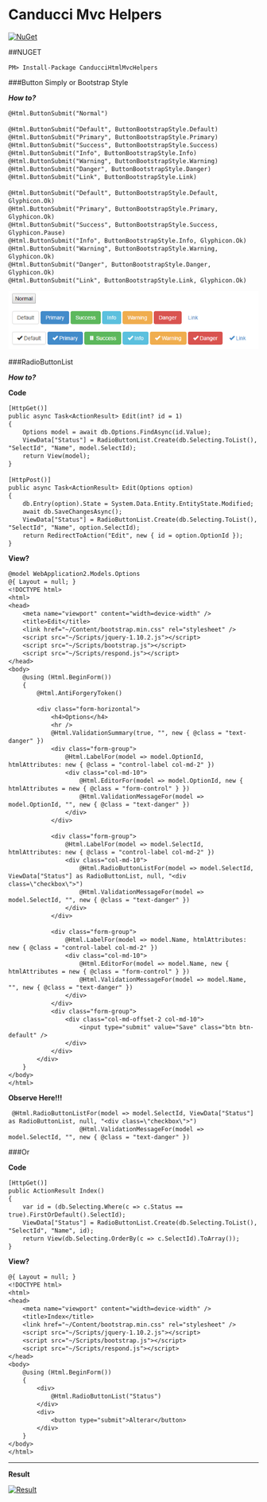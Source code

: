 # Canducci Mvc Helpers

[![NuGet](https://img.shields.io/nuget/v/CanducciHtmlMvcHelpers.svg?style=plastic&label=version)](https://www.nuget.org/packages/CanducciHtmlMvcHelpers/)

##NUGET

```Csharp
PM> Install-Package CanducciHtmlMvcHelpers
```

###Button Simply or Bootstrap Style

___How to?___

    @Html.ButtonSubmit("Normal")

    @Html.ButtonSubmit("Default", ButtonBootstrapStyle.Default)
    @Html.ButtonSubmit("Primary", ButtonBootstrapStyle.Primary)
    @Html.ButtonSubmit("Success", ButtonBootstrapStyle.Success)
    @Html.ButtonSubmit("Info", ButtonBootstrapStyle.Info)
    @Html.ButtonSubmit("Warning", ButtonBootstrapStyle.Warning)
    @Html.ButtonSubmit("Danger", ButtonBootstrapStyle.Danger)
    @Html.ButtonSubmit("Link", ButtonBootstrapStyle.Link)

    @Html.ButtonSubmit("Default", ButtonBootstrapStyle.Default, Glyphicon.Ok)
    @Html.ButtonSubmit("Primary", ButtonBootstrapStyle.Primary, Glyphicon.Ok)
    @Html.ButtonSubmit("Success", ButtonBootstrapStyle.Success, Glyphicon.Pause)
    @Html.ButtonSubmit("Info", ButtonBootstrapStyle.Info, Glyphicon.Ok)
    @Html.ButtonSubmit("Warning", ButtonBootstrapStyle.Warning, Glyphicon.Ok)
    @Html.ButtonSubmit("Danger", ButtonBootstrapStyle.Danger, Glyphicon.Ok)
    @Html.ButtonSubmit("Link", ButtonBootstrapStyle.Link, Glyphicon.Ok)

[![NuGet](https://github.com/netdragoon/helpWebForms/blob/master/Canducci.HtmlHelpers/button.png)](https://www.nuget.org/packages/CanducciHtmlMvcHelpers/)


###RadioButtonList

___How to?___

__Code__
```Csharp
[HttpGet()]
public async Task<ActionResult> Edit(int? id = 1)
{
    Options model = await db.Options.FindAsync(id.Value);
    ViewData["Status"] = RadioButtonList.Create(db.Selecting.ToList(), "SelectId", "Name", model.SelectId);
    return View(model);
}

[HttpPost()]
public async Task<ActionResult> Edit(Options option)
{
    db.Entry(option).State = System.Data.Entity.EntityState.Modified;
    await db.SaveChangesAsync();
    ViewData["Status"] = RadioButtonList.Create(db.Selecting.ToList(), "SelectId", "Name", option.SelectId);
    return RedirectToAction("Edit", new { id = option.OptionId });
}
```

__View?__
```Csharp
@model WebApplication2.Models.Options
@{ Layout = null; }
<!DOCTYPE html>
<html>
<head>
    <meta name="viewport" content="width=device-width" />
    <title>Edit</title>
    <link href="~/Content/bootstrap.min.css" rel="stylesheet" />
    <script src="~/Scripts/jquery-1.10.2.js"></script>
    <script src="~/Scripts/bootstrap.js"></script>
    <script src="~/Scripts/respond.js"></script>
</head>
<body>
    @using (Html.BeginForm())
    {
        @Html.AntiForgeryToken()
        
        <div class="form-horizontal">
            <h4>Options</h4>
            <hr />
            @Html.ValidationSummary(true, "", new { @class = "text-danger" })
            <div class="form-group">
                @Html.LabelFor(model => model.OptionId, htmlAttributes: new { @class = "control-label col-md-2" })
                <div class="col-md-10">
                    @Html.EditorFor(model => model.OptionId, new { htmlAttributes = new { @class = "form-control" } })
                    @Html.ValidationMessageFor(model => model.OptionId, "", new { @class = "text-danger" })
                </div>
            </div>
    
            <div class="form-group">
                @Html.LabelFor(model => model.SelectId, htmlAttributes: new { @class = "control-label col-md-2" })
                <div class="col-md-10">
                    @Html.RadioButtonListFor(model => model.SelectId, ViewData["Status"] as RadioButtonList, null, "<div class=\"checkbox\">")
                    @Html.ValidationMessageFor(model => model.SelectId, "", new { @class = "text-danger" })
                </div>
            </div>
    
            <div class="form-group">
                @Html.LabelFor(model => model.Name, htmlAttributes: new { @class = "control-label col-md-2" })
                <div class="col-md-10">
                    @Html.EditorFor(model => model.Name, new { htmlAttributes = new { @class = "form-control" } })
                    @Html.ValidationMessageFor(model => model.Name, "", new { @class = "text-danger" })
                </div>
            </div>    
            <div class="form-group">
                <div class="col-md-offset-2 col-md-10">
                    <input type="submit" value="Save" class="btn btn-default" />
                </div>
            </div>
        </div>
    }
</body>
</html>
```
__Observe Here!!!__
```Csharp
 @Html.RadioButtonListFor(model => model.SelectId, ViewData["Status"] as RadioButtonList, null, "<div class=\"checkbox\">")
                    @Html.ValidationMessageFor(model => model.SelectId, "", new { @class = "text-danger" })
```
###Or

__Code__
```Csharp
[HttpGet()]
public ActionResult Index()
{
    var id = (db.Selecting.Where(c => c.Status == true).FirstOrDefault().SelectId);
    ViewData["Status"] = RadioButtonList.Create(db.Selecting.ToList(), "SelectId", "Name", id);
    return View(db.Selecting.OrderBy(c => c.SelectId).ToArray());
}
```
__View?__
```Csharp
@{ Layout = null; }
<!DOCTYPE html>
<html>
<head>
    <meta name="viewport" content="width=device-width" />
    <title>Index</title>
    <link href="~/Content/bootstrap.min.css" rel="stylesheet" />
    <script src="~/Scripts/jquery-1.10.2.js"></script>
    <script src="~/Scripts/bootstrap.js"></script>
    <script src="~/Scripts/respond.js"></script>
</head>
<body>
    @using (Html.BeginForm())
    {
        <div>
            @Html.RadioButtonList("Status") 
        </div>
        <div>
            <button type="submit">Alterar</button>
        </div>
    }
</body>
</html>
```
___

__Result__

[![Result](http://i1308.photobucket.com/albums/s610/maryjanexique/ave-ave_zpsp1qs0wah.png)](https://www.nuget.org/packages/CanducciHtmlMvcHelpers/)
